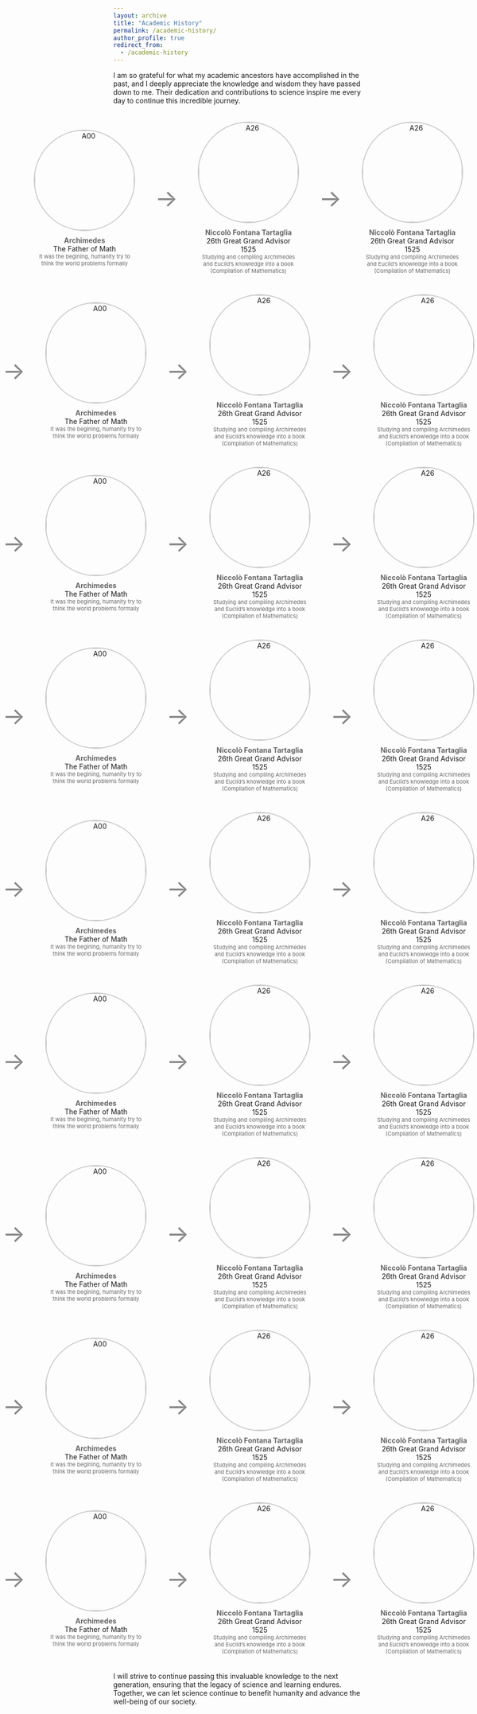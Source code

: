 ```yaml
---
layout: archive
title: "Academic History"
permalink: /academic-history/
author_profile: true
redirect_from:
  - /academic-history
---
```


I am so grateful for what my academic ancestors have accomplished in the past, and I deeply appreciate the knowledge and wisdom they have passed down to me. Their dedication and contributions to science inspire me every day to continue this incredible journey.

<div style="display: flex; flex-direction: column; gap: 40px; padding: 20px;">

<!-- Row 1 -->
<div style="display: flex; align-items: center; gap: 40px; justify-content: center;">
    <div style="font-size: 48px; color: #888; align-self: center;">   </div>
    <div style="text-align: center; max-width: 250px;">
        <a href="https://en.wikipedia.org/wiki/Archimedes" target="_blank">
            <img src="/images/ancestors/a00.png" alt="A00" style="width: 200px; height: 200px; border-radius: 50%; border: 2px solid #ccc; margin-bottom: 10px;">
        </a>
        <a href="https://en.wikipedia.org/wiki/Archimedes" target="_blank" style="text-decoration: none; color: #666;">
            <div><strong>Archimedes</strong></div>
        </a>
        <div>The Father of Math</div>
        <div style="font-size: 11px; color: #666;">It was the begining, humanity try to think the world problems formally</div>
    </div>
    <div style="font-size: 48px; color: #888; align-self: center;">→</div>
    <div style="text-align: center; max-width: 250px;">
        <a href="https://en.wikipedia.org/wiki/Nicolo_Tartaglia" target="_blank">
            <img src="/images/ancestors/a26.png" alt="A26" style="width: 200px; height: 200px; border-radius: 50%; border: 2px solid #ccc; margin-bottom: 10px;">
        </a>
        <a href="https://en.wikipedia.org/wiki/Nicolo_Tartaglia" target="_blank" style="text-decoration: none; color: #666;">
            <div><strong>Niccolò Fontana Tartaglia</strong></div>
        </a>
        <div>26th Great Grand Advisor</div>
        <div>1525</div>
        <div style="font-size: 11px; color: #666;">Studying and compiling Archimedes and Euclid’s knowledge into a book (Compilation of Mathematics)</div>
    </div>
    <div style="font-size: 48px; color: #888; align-self: center;">→</div>
    <div style="text-align: center; max-width: 250px;">
        <a href="https://en.wikipedia.org/wiki/Nicolo_Tartaglia" target="_blank">
            <img src="/images/ancestors/a26.png" alt="A26" style="width: 200px; height: 200px; border-radius: 50%; border: 2px solid #ccc; margin-bottom: 10px;">
        </a>
        <a href="https://en.wikipedia.org/wiki/Nicolo_Tartaglia" target="_blank" style="text-decoration: none; color: #666;">
            <div><strong>Niccolò Fontana Tartaglia</strong></div>
        </a>
        <div>26th Great Grand Advisor</div>
        <div>1525</div>
        <div style="font-size: 11px; color: #666;">Studying and compiling Archimedes and Euclid’s knowledge into a book (Compilation of Mathematics)</div>
    </div>
</div>

<!-- Row 2 -->
<div style="display: flex; align-items: center; gap: 40px; justify-content: center;">
    <div style="font-size: 48px; color: #888; align-self: center;">→</div>
    <div style="text-align: center; max-width: 250px;">
        <a href="https://en.wikipedia.org/wiki/Archimedes" target="_blank">
            <img src="/images/ancestors/a00.png" alt="A00" style="width: 200px; height: 200px; border-radius: 50%; border: 2px solid #ccc; margin-bottom: 10px;">
        </a>
        <a href="https://en.wikipedia.org/wiki/Archimedes" target="_blank" style="text-decoration: none; color: #666;">
            <div><strong>Archimedes</strong></div>
        </a>
        <div>The Father of Math</div>
        <div style="font-size: 11px; color: #666;">It was the begining, humanity try to think the world problems formally</div>
    </div>
    <div style="font-size: 48px; color: #888; align-self: center;">→</div>
    <div style="text-align: center; max-width: 250px;">
        <a href="https://en.wikipedia.org/wiki/Nicolo_Tartaglia" target="_blank">
            <img src="/images/ancestors/a26.png" alt="A26" style="width: 200px; height: 200px; border-radius: 50%; border: 2px solid #ccc; margin-bottom: 10px;">
        </a>
        <a href="https://en.wikipedia.org/wiki/Nicolo_Tartaglia" target="_blank" style="text-decoration: none; color: #666;">
            <div><strong>Niccolò Fontana Tartaglia</strong></div>
        </a>
        <div>26th Great Grand Advisor</div>
        <div>1525</div>
        <div style="font-size: 11px; color: #666;">Studying and compiling Archimedes and Euclid’s knowledge into a book (Compilation of Mathematics)</div>
    </div>
    <div style="font-size: 48px; color: #888; align-self: center;">→</div>
    <div style="text-align: center; max-width: 250px;">
        <a href="https://en.wikipedia.org/wiki/Nicolo_Tartaglia" target="_blank">
            <img src="/images/ancestors/a26.png" alt="A26" style="width: 200px; height: 200px; border-radius: 50%; border: 2px solid #ccc; margin-bottom: 10px;">
        </a>
        <a href="https://en.wikipedia.org/wiki/Nicolo_Tartaglia" target="_blank" style="text-decoration: none; color: #666;">
            <div><strong>Niccolò Fontana Tartaglia</strong></div>
        </a>
        <div>26th Great Grand Advisor</div>
        <div>1525</div>
        <div style="font-size: 11px; color: #666;">Studying and compiling Archimedes and Euclid’s knowledge into a book (Compilation of Mathematics)</div>
    </div>
</div>

<!-- Row 3 -->
<div style="display: flex; align-items: center; gap: 40px; justify-content: center;">
    <div style="font-size: 48px; color: #888; align-self: center;">→</div>
    <div style="text-align: center; max-width: 250px;">
        <a href="https://en.wikipedia.org/wiki/Archimedes" target="_blank">
            <img src="/images/ancestors/a00.png" alt="A00" style="width: 200px; height: 200px; border-radius: 50%; border: 2px solid #ccc; margin-bottom: 10px;">
        </a>
        <a href="https://en.wikipedia.org/wiki/Archimedes" target="_blank" style="text-decoration: none; color: #666;">
            <div><strong>Archimedes</strong></div>
        </a>
        <div>The Father of Math</div>
        <div style="font-size: 11px; color: #666;">It was the begining, humanity try to think the world problems formally</div>
    </div>
    <div style="font-size: 48px; color: #888; align-self: center;">→</div>
    <div style="text-align: center; max-width: 250px;">
        <a href="https://en.wikipedia.org/wiki/Nicolo_Tartaglia" target="_blank">
            <img src="/images/ancestors/a26.png" alt="A26" style="width: 200px; height: 200px; border-radius: 50%; border: 2px solid #ccc; margin-bottom: 10px;">
        </a>
        <a href="https://en.wikipedia.org/wiki/Nicolo_Tartaglia" target="_blank" style="text-decoration: none; color: #666;">
            <div><strong>Niccolò Fontana Tartaglia</strong></div>
        </a>
        <div>26th Great Grand Advisor</div>
        <div>1525</div>
        <div style="font-size: 11px; color: #666;">Studying and compiling Archimedes and Euclid’s knowledge into a book (Compilation of Mathematics)</div>
    </div>
    <div style="font-size: 48px; color: #888; align-self: center;">→</div>
    <div style="text-align: center; max-width: 250px;">
        <a href="https://en.wikipedia.org/wiki/Nicolo_Tartaglia" target="_blank">
            <img src="/images/ancestors/a26.png" alt="A26" style="width: 200px; height: 200px; border-radius: 50%; border: 2px solid #ccc; margin-bottom: 10px;">
        </a>
        <a href="https://en.wikipedia.org/wiki/Nicolo_Tartaglia" target="_blank" style="text-decoration: none; color: #666;">
            <div><strong>Niccolò Fontana Tartaglia</strong></div>
        </a>
        <div>26th Great Grand Advisor</div>
        <div>1525</div>
        <div style="font-size: 11px; color: #666;">Studying and compiling Archimedes and Euclid’s knowledge into a book (Compilation of Mathematics)</div>
    </div>
</div>

<!-- Row 4 -->
<div style="display: flex; align-items: center; gap: 40px; justify-content: center;">
    <div style="font-size: 48px; color: #888; align-self: center;">→</div>
    <div style="text-align: center; max-width: 250px;">
        <a href="https://en.wikipedia.org/wiki/Archimedes" target="_blank">
            <img src="/images/ancestors/a00.png" alt="A00" style="width: 200px; height: 200px; border-radius: 50%; border: 2px solid #ccc; margin-bottom: 10px;">
        </a>
        <a href="https://en.wikipedia.org/wiki/Archimedes" target="_blank" style="text-decoration: none; color: #666;">
            <div><strong>Archimedes</strong></div>
        </a>
        <div>The Father of Math</div>
        <div style="font-size: 11px; color: #666;">It was the begining, humanity try to think the world problems formally</div>
    </div>
    <div style="font-size: 48px; color: #888; align-self: center;">→</div>
    <div style="text-align: center; max-width: 250px;">
        <a href="https://en.wikipedia.org/wiki/Nicolo_Tartaglia" target="_blank">
            <img src="/images/ancestors/a26.png" alt="A26" style="width: 200px; height: 200px; border-radius: 50%; border: 2px solid #ccc; margin-bottom: 10px;">
        </a>
        <a href="https://en.wikipedia.org/wiki/Nicolo_Tartaglia" target="_blank" style="text-decoration: none; color: #666;">
            <div><strong>Niccolò Fontana Tartaglia</strong></div>
        </a>
        <div>26th Great Grand Advisor</div>
        <div>1525</div>
        <div style="font-size: 11px; color: #666;">Studying and compiling Archimedes and Euclid’s knowledge into a book (Compilation of Mathematics)</div>
    </div>
    <div style="font-size: 48px; color: #888; align-self: center;">→</div>
    <div style="text-align: center; max-width: 250px;">
        <a href="https://en.wikipedia.org/wiki/Nicolo_Tartaglia" target="_blank">
            <img src="/images/ancestors/a26.png" alt="A26" style="width: 200px; height: 200px; border-radius: 50%; border: 2px solid #ccc; margin-bottom: 10px;">
        </a>
        <a href="https://en.wikipedia.org/wiki/Nicolo_Tartaglia" target="_blank" style="text-decoration: none; color: #666;">
            <div><strong>Niccolò Fontana Tartaglia</strong></div>
        </a>
        <div>26th Great Grand Advisor</div>
        <div>1525</div>
        <div style="font-size: 11px; color: #666;">Studying and compiling Archimedes and Euclid’s knowledge into a book (Compilation of Mathematics)</div>
    </div>
</div>

<!-- Row 5 -->
<div style="display: flex; align-items: center; gap: 40px; justify-content: center;">
    <div style="font-size: 48px; color: #888; align-self: center;">→</div>
    <div style="text-align: center; max-width: 250px;">
        <a href="https://en.wikipedia.org/wiki/Archimedes" target="_blank">
            <img src="/images/ancestors/a00.png" alt="A00" style="width: 200px; height: 200px; border-radius: 50%; border: 2px solid #ccc; margin-bottom: 10px;">
        </a>
        <a href="https://en.wikipedia.org/wiki/Archimedes" target="_blank" style="text-decoration: none; color: #666;">
            <div><strong>Archimedes</strong></div>
        </a>
        <div>The Father of Math</div>
        <div style="font-size: 11px; color: #666;">It was the begining, humanity try to think the world problems formally</div>
    </div>
    <div style="font-size: 48px; color: #888; align-self: center;">→</div>
    <div style="text-align: center; max-width: 250px;">
        <a href="https://en.wikipedia.org/wiki/Nicolo_Tartaglia" target="_blank">
            <img src="/images/ancestors/a26.png" alt="A26" style="width: 200px; height: 200px; border-radius: 50%; border: 2px solid #ccc; margin-bottom: 10px;">
        </a>
        <a href="https://en.wikipedia.org/wiki/Nicolo_Tartaglia" target="_blank" style="text-decoration: none; color: #666;">
            <div><strong>Niccolò Fontana Tartaglia</strong></div>
        </a>
        <div>26th Great Grand Advisor</div>
        <div>1525</div>
        <div style="font-size: 11px; color: #666;">Studying and compiling Archimedes and Euclid’s knowledge into a book (Compilation of Mathematics)</div>
    </div>
    <div style="font-size: 48px; color: #888; align-self: center;">→</div>
    <div style="text-align: center; max-width: 250px;">
        <a href="https://en.wikipedia.org/wiki/Nicolo_Tartaglia" target="_blank">
            <img src="/images/ancestors/a26.png" alt="A26" style="width: 200px; height: 200px; border-radius: 50%; border: 2px solid #ccc; margin-bottom: 10px;">
        </a>
        <a href="https://en.wikipedia.org/wiki/Nicolo_Tartaglia" target="_blank" style="text-decoration: none; color: #666;">
            <div><strong>Niccolò Fontana Tartaglia</strong></div>
        </a>
        <div>26th Great Grand Advisor</div>
        <div>1525</div>
        <div style="font-size: 11px; color: #666;">Studying and compiling Archimedes and Euclid’s knowledge into a book (Compilation of Mathematics)</div>
    </div>
</div>

<!-- Row 6 -->
<div style="display: flex; align-items: center; gap: 40px; justify-content: center;">
    <div style="font-size: 48px; color: #888; align-self: center;">→</div>
    <div style="text-align: center; max-width: 250px;">
        <a href="https://en.wikipedia.org/wiki/Archimedes" target="_blank">
            <img src="/images/ancestors/a00.png" alt="A00" style="width: 200px; height: 200px; border-radius: 50%; border: 2px solid #ccc; margin-bottom: 10px;">
        </a>
        <a href="https://en.wikipedia.org/wiki/Archimedes" target="_blank" style="text-decoration: none; color: #666;">
            <div><strong>Archimedes</strong></div>
        </a>
        <div>The Father of Math</div>
        <div style="font-size: 11px; color: #666;">It was the begining, humanity try to think the world problems formally</div>
    </div>
    <div style="font-size: 48px; color: #888; align-self: center;">→</div>
    <div style="text-align: center; max-width: 250px;">
        <a href="https://en.wikipedia.org/wiki/Nicolo_Tartaglia" target="_blank">
            <img src="/images/ancestors/a26.png" alt="A26" style="width: 200px; height: 200px; border-radius: 50%; border: 2px solid #ccc; margin-bottom: 10px;">
        </a>
        <a href="https://en.wikipedia.org/wiki/Nicolo_Tartaglia" target="_blank" style="text-decoration: none; color: #666;">
            <div><strong>Niccolò Fontana Tartaglia</strong></div>
        </a>
        <div>26th Great Grand Advisor</div>
        <div>1525</div>
        <div style="font-size: 11px; color: #666;">Studying and compiling Archimedes and Euclid’s knowledge into a book (Compilation of Mathematics)</div>
    </div>
    <div style="font-size: 48px; color: #888; align-self: center;">→</div>
    <div style="text-align: center; max-width: 250px;">
        <a href="https://en.wikipedia.org/wiki/Nicolo_Tartaglia" target="_blank">
            <img src="/images/ancestors/a26.png" alt="A26" style="width: 200px; height: 200px; border-radius: 50%; border: 2px solid #ccc; margin-bottom: 10px;">
        </a>
        <a href="https://en.wikipedia.org/wiki/Nicolo_Tartaglia" target="_blank" style="text-decoration: none; color: #666;">
            <div><strong>Niccolò Fontana Tartaglia</strong></div>
        </a>
        <div>26th Great Grand Advisor</div>
        <div>1525</div>
        <div style="font-size: 11px; color: #666;">Studying and compiling Archimedes and Euclid’s knowledge into a book (Compilation of Mathematics)</div>
    </div>
</div>

<!-- Row 7 -->
<div style="display: flex; align-items: center; gap: 40px; justify-content: center;">
    <div style="font-size: 48px; color: #888; align-self: center;">→</div>
    <div style="text-align: center; max-width: 250px;">
        <a href="https://en.wikipedia.org/wiki/Archimedes" target="_blank">
            <img src="/images/ancestors/a00.png" alt="A00" style="width: 200px; height: 200px; border-radius: 50%; border: 2px solid #ccc; margin-bottom: 10px;">
        </a>
        <a href="https://en.wikipedia.org/wiki/Archimedes" target="_blank" style="text-decoration: none; color: #666;">
            <div><strong>Archimedes</strong></div>
        </a>
        <div>The Father of Math</div>
        <div style="font-size: 11px; color: #666;">It was the begining, humanity try to think the world problems formally</div>
    </div>
    <div style="font-size: 48px; color: #888; align-self: center;">→</div>
    <div style="text-align: center; max-width: 250px;">
        <a href="https://en.wikipedia.org/wiki/Nicolo_Tartaglia" target="_blank">
            <img src="/images/ancestors/a26.png" alt="A26" style="width: 200px; height: 200px; border-radius: 50%; border: 2px solid #ccc; margin-bottom: 10px;">
        </a>
        <a href="https://en.wikipedia.org/wiki/Nicolo_Tartaglia" target="_blank" style="text-decoration: none; color: #666;">
            <div><strong>Niccolò Fontana Tartaglia</strong></div>
        </a>
        <div>26th Great Grand Advisor</div>
        <div>1525</div>
        <div style="font-size: 11px; color: #666;">Studying and compiling Archimedes and Euclid’s knowledge into a book (Compilation of Mathematics)</div>
    </div>
    <div style="font-size: 48px; color: #888; align-self: center;">→</div>
    <div style="text-align: center; max-width: 250px;">
        <a href="https://en.wikipedia.org/wiki/Nicolo_Tartaglia" target="_blank">
            <img src="/images/ancestors/a26.png" alt="A26" style="width: 200px; height: 200px; border-radius: 50%; border: 2px solid #ccc; margin-bottom: 10px;">
        </a>
        <a href="https://en.wikipedia.org/wiki/Nicolo_Tartaglia" target="_blank" style="text-decoration: none; color: #666;">
            <div><strong>Niccolò Fontana Tartaglia</strong></div>
        </a>
        <div>26th Great Grand Advisor</div>
        <div>1525</div>
        <div style="font-size: 11px; color: #666;">Studying and compiling Archimedes and Euclid’s knowledge into a book (Compilation of Mathematics)</div>
    </div>
</div>

<!-- Row 8 -->
<div style="display: flex; align-items: center; gap: 40px; justify-content: center;">
    <div style="font-size: 48px; color: #888; align-self: center;">→</div>
    <div style="text-align: center; max-width: 250px;">
        <a href="https://en.wikipedia.org/wiki/Archimedes" target="_blank">
            <img src="/images/ancestors/a00.png" alt="A00" style="width: 200px; height: 200px; border-radius: 50%; border: 2px solid #ccc; margin-bottom: 10px;">
        </a>
        <a href="https://en.wikipedia.org/wiki/Archimedes" target="_blank" style="text-decoration: none; color: #666;">
            <div><strong>Archimedes</strong></div>
        </a>
        <div>The Father of Math</div>
        <div style="font-size: 11px; color: #666;">It was the begining, humanity try to think the world problems formally</div>
    </div>
    <div style="font-size: 48px; color: #888; align-self: center;">→</div>
    <div style="text-align: center; max-width: 250px;">
        <a href="https://en.wikipedia.org/wiki/Nicolo_Tartaglia" target="_blank">
            <img src="/images/ancestors/a26.png" alt="A26" style="width: 200px; height: 200px; border-radius: 50%; border: 2px solid #ccc; margin-bottom: 10px;">
        </a>
        <a href="https://en.wikipedia.org/wiki/Nicolo_Tartaglia" target="_blank" style="text-decoration: none; color: #666;">
            <div><strong>Niccolò Fontana Tartaglia</strong></div>
        </a>
        <div>26th Great Grand Advisor</div>
        <div>1525</div>
        <div style="font-size: 11px; color: #666;">Studying and compiling Archimedes and Euclid’s knowledge into a book (Compilation of Mathematics)</div>
    </div>
    <div style="font-size: 48px; color: #888; align-self: center;">→</div>
    <div style="text-align: center; max-width: 250px;">
        <a href="https://en.wikipedia.org/wiki/Nicolo_Tartaglia" target="_blank">
            <img src="/images/ancestors/a26.png" alt="A26" style="width: 200px; height: 200px; border-radius: 50%; border: 2px solid #ccc; margin-bottom: 10px;">
        </a>
        <a href="https://en.wikipedia.org/wiki/Nicolo_Tartaglia" target="_blank" style="text-decoration: none; color: #666;">
            <div><strong>Niccolò Fontana Tartaglia</strong></div>
        </a>
        <div>26th Great Grand Advisor</div>
        <div>1525</div>
        <div style="font-size: 11px; color: #666;">Studying and compiling Archimedes and Euclid’s knowledge into a book (Compilation of Mathematics)</div>
    </div>
</div>

<!-- Row 9 -->
<div style="display: flex; align-items: center; gap: 40px; justify-content: center;">
    <div style="font-size: 48px; color: #888; align-self: center;">→</div>
    <div style="text-align: center; max-width: 250px;">
        <a href="https://en.wikipedia.org/wiki/Archimedes" target="_blank">
            <img src="/images/ancestors/a00.png" alt="A00" style="width: 200px; height: 200px; border-radius: 50%; border: 2px solid #ccc; margin-bottom: 10px;">
        </a>
        <a href="https://en.wikipedia.org/wiki/Archimedes" target="_blank" style="text-decoration: none; color: #666;">
            <div><strong>Archimedes</strong></div>
        </a>
        <div>The Father of Math</div>
        <div style="font-size: 11px; color: #666;">It was the begining, humanity try to think the world problems formally</div>
    </div>
    <div style="font-size: 48px; color: #888; align-self: center;">→</div>
    <div style="text-align: center; max-width: 250px;">
        <a href="https://en.wikipedia.org/wiki/Nicolo_Tartaglia" target="_blank">
            <img src="/images/ancestors/a26.png" alt="A26" style="width: 200px; height: 200px; border-radius: 50%; border: 2px solid #ccc; margin-bottom: 10px;">
        </a>
        <a href="https://en.wikipedia.org/wiki/Nicolo_Tartaglia" target="_blank" style="text-decoration: none; color: #666;">
            <div><strong>Niccolò Fontana Tartaglia</strong></div>
        </a>
        <div>26th Great Grand Advisor</div>
        <div>1525</div>
        <div style="font-size: 11px; color: #666;">Studying and compiling Archimedes and Euclid’s knowledge into a book (Compilation of Mathematics)</div>
    </div>
    <div style="font-size: 48px; color: #888; align-self: center;">→</div>
    <div style="text-align: center; max-width: 250px;">
        <a href="https://en.wikipedia.org/wiki/Nicolo_Tartaglia" target="_blank">
            <img src="/images/ancestors/a26.png" alt="A26" style="width: 200px; height: 200px; border-radius: 50%; border: 2px solid #ccc; margin-bottom: 10px;">
        </a>
        <a href="https://en.wikipedia.org/wiki/Nicolo_Tartaglia" target="_blank" style="text-decoration: none; color: #666;">
            <div><strong>Niccolò Fontana Tartaglia</strong></div>
        </a>
        <div>26th Great Grand Advisor</div>
        <div>1525</div>
        <div style="font-size: 11px; color: #666;">Studying and compiling Archimedes and Euclid’s knowledge into a book (Compilation of Mathematics)</div>
    </div>
</div>

</div>

I will strive to continue passing this invaluable knowledge to the next generation, ensuring that the legacy of science and learning endures. Together, we can let science continue to benefit humanity and advance the well-being of our society.